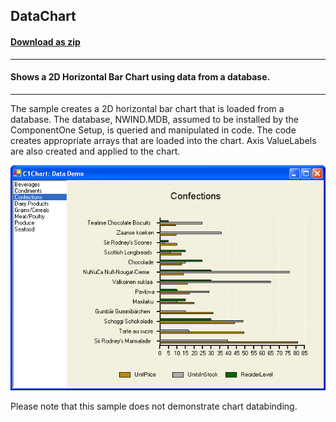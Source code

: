 ## DataChart
#### [Download as zip](https://grapecity.github.io/DownGit/#/home?url=https://github.com/GrapeCity/ComponentOne-WinForms-Samples/tree/master/NetFramework\Charts\VB\DataChart)
____
#### Shows a 2D Horizontal Bar Chart using data from a database.
____
The sample creates a 2D horizontal bar chart that is loaded from a database.
The database, NWIND.MDB, assumed to be installed by the ComponentOne Setup, is queried and manipulated in code.
The code creates appropriate arrays that are loaded into the chart.
Axis ValueLabels are also created and applied to the chart.

![screenshot](screenshot.png)

Please note that this sample does not demonstrate chart databinding.